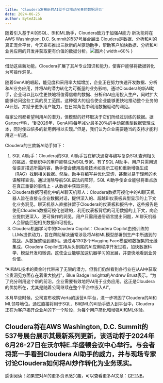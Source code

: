 ```yaml
---
title: 'Cloudera发布新的AI助手以推动宝贵的数据洞见'
date: 2024-06-25
author: ByteAILab
---
```


随着引入基于AI的SQL、BI和ML助手，Cloudera致力于加强AI能力
新功能将在AWS Washington, D.C. Summit的537号展台展出
Cloudera是数据、分析和AI的真正混合平台，今天宣布推出三款新的AI驱动助手，帮助客户加快数据、分析和AI业务应用的开发并获取更有价值的数据分析。![图片](https://ai-techpark.com/wp-content/uploads/2024/06/Cloudera-1-960x540.jpg){ width=60% }

---
借助这些新功能，Cloudera扩展了其AI专业知识和能力，使客户能够将数据转化为可操作洞见。

随着GenAI的崛起，能见度和采用率大幅增加，企业正在努力快速开发数据、分析和AI业务应用，并将AI的潜力转化为可衡量的业务影响。通过Cloudera的新AI助手，企业可以比以往更快地将值得信赖的数据、分析和AI应用投入生产，同时扩大能够访问这些工具的员工范围。这种强大的组合使企业能够更快地推动整个业务的AI计划，并赋予更多用户能力，在日常角色中利用数据驱动的洞见。

每家公司都希望利用AI的潜力，但模型的好坏取决于它们所经过训练的数据。据Gartner®称，“到2026年，GenAI将每年减少最多20%的手动密集型数据管理成本，同时使四倍多的新用例得以实现。”但是，我们认为企业需要适当的支持才能利用这一机遇。

Cloudera的三款新AI助手如下：
1. SQL AI助手：Cloudera的SQL AI助手旨在解决通常与编写复杂SQL查询相关的挑战，使组织中的用户能够成为SQL专家。有了SQL AI助手，用户只需用通俗语言描述所需内容，助手便会使用高级技术如提示工程和重新增强生成（RAG）找到相关数据。然后，助手将编写并优化查询，甚至以易于理解的术语解释查询。通过消除导航SQL语法的障碍，SQL AI助手使企业能够将重点放在真正重要的事情上 - 从数据中获取洞见。
2. Cloudera数据可视化中的AI聊天机器人：Cloudera数据可视化中的AI聊天机器人旨在直接与企业数据对话，提供深入的、超越BI仪表板典型显示的上下文化业务洞见。聊天机器人直接驻留于Cloudera的仪表板和报告中，这些报告是使用Cloudera数据可视化创建的，利用仪表板背后的可用数据的上下文，向企业提供更深入、更可操作的洞见。用户只需用通俗语言提出问题，AI聊天机器人会智能匹配相关数据和可视化。
3. Cloudera机器学习中的Cloudera Copilot：Cloudera Copilot由预训练的LLMs提供动力，旨在帮助解决通常涉及将AI和ML模型部署到生产中所遇到的挑战，从数据整理到编码。通过与130多个Hugging Face模型和数据集的无缝集成，Cloudera Copilot支持从头到尾的AI应用程序开发过程，加快数据科学、模型开发和微调。这使企业能够加速机器学习的发展，并更快地看到业务价值。

“AI和ML技术的黄金时代带来了无限的潜力，但我们仍然看到各行业在从AI中获取宝贵洞见方面存在着重大挑战”，Blue Badge Insights的Andrew Brust表示。“为了充分利用这个新的前沿，企业需要有效地将AI用于业务应用。这正是Cloudera的优势所在，尤其是随着公司继续在整个平台中嵌入AI”。

本月早些时候，公司宣布收购Verta的运营AI平台，进一步巩固了Cloudera的AI和ML领导地位。通过直接将用于SQL、BI和ML的AI助手嵌入到平台中，Cloudera正在为客户揭开企业AI的下一个阶段，为每个用户简化和增强AI和ML体验。

Cloudera将在AWS Washington, D.C. Summit的537号展台展示其最新系列更新，该活动将于2024年6月26-27日在沃尔特E.华盛顿会议中心举行。与会者将第一手看到Cloudera AI助手的威力，并与现场专家讨论Cloudera如何将AI炒作转化为业务现实。
---
感谢阅读！如果您对AI的更多资讯感兴趣，可以查看更多AI文章：[GPTNB](https://gptnb.com)。